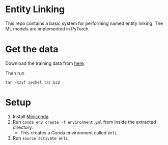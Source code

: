 # Entity Linking

This repo contains a basic system for performing named entity linking. The ML models are implemented in PyTorch.

# Get the data

Download the training data from [here](https://drive.google.com/file/d/1X7ArrhJJQurRowweabLmhnK0pjvfzV9j/view?usp=sharing).

Then run 
```
tar -xzvf zeshel.tar.bz2
```

# Setup

1. Install [Miniconda](https://docs.conda.io/en/latest/miniconda.html)
2. Run `conda env create -f environment.yml` from inside the extracted directory.
    - This creates a Conda environment called `enli`
3. Run `source activate enli`
